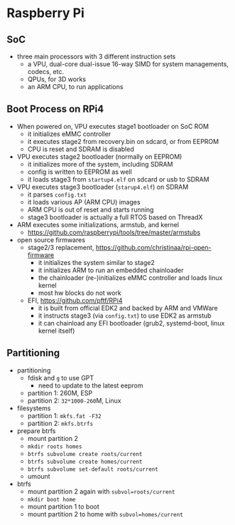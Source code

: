 Raspberry Pi
============

## SoC

- three main processors with 3 different instruction sets
  - a VPU, dual-core dual-issue 16-way SIMD for system managements, codecs, etc.
  - QPUs, for 3D works
  - an ARM CPU, to run applications

## Boot Process on RPi4

- When powered on, VPU executes stage1 bootloader on SoC ROM
  - it initializes eMMC controller
  - it executes stage2 from recovery.bin on sdcard, or from EEPROM
  - CPU is reset and SDRAM is disabled
- VPU executes stage2 bootloader (normally on EEPROM)
  - it initializes more of the system, including SDRAM
  - config is written to EEPROM as well
  - it loads stage3 from `startup4.elf` on sdcard or usb to SDRAM
- VPU executes stage3 bootloader (`starup4.elf`) on SDRAM
  - it parses `config.txt`
  - it loads various AP (ARM CPU) images
  - ARM CPU is out of reset and starts running
  - stage3 bootloader is actually a full RTOS based on ThreadX
- ARM executes some initializations, armstub, and kernel
  - <https://github.com/raspberrypi/tools/tree/master/armstubs>
- open source firmwares
  - stage2/3 replacement, <https://github.com/christinaa/rpi-open-firmware>
    - it initializes the system similar to stage2
    - it initializes ARM to run an embedded chainloader
    - the chainloader (re-)initializes eMMC controller and loads linux kernel
    - most hw blocks do not work
  - EFI, <https://github.com/pftf/RPi4>
    - it is built from official EDK2 and backed by ARM and VMWare
    - it instructs stage3 (via `config.txt`) to use EDK2 as armstub
    - it can chainload any EFI bootloader (grub2, systemd-boot,
      linux kernel itself)

## Partitioning

- partitioning
  - fdisk and `g` to use GPT
    - need to update to the latest eeprom
  - partition 1: 260M, ESP
  - partition 2: `32*1000-260`M, Linux
- filesystems
  - partition 1: `mkfs.fat -F32`
  - partition 2: `mkfs.btrfs`
- prepare btrfs
  - mount partition 2
  - `mkdir roots homes`
  - `btrfs subvolume create roots/current`
  - `btrfs subvolume create homes/current`
  - `btrfs subvolume set-default roots/current`
  - umount
- btrfs
  - mount partition 2 again with `subvol=roots/current`
  - `mkdir boot home`
  - mount partition 1 to boot
  - mount partition 2 to home with `subvol=homes/current`
